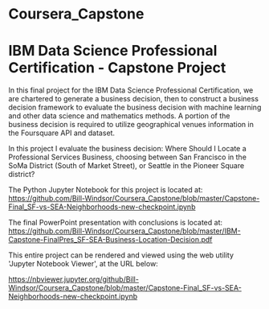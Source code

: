 # Coursera_Capstone
# IBM Data Science Professional Certification - Capstone Project

In this final project for the IBM Data Science Professional Certification, we are chartered to generate a business decision, then to construct a business decision framework to evaluate the business decision with machine learning and other data science and mathematics methods. A portion of the business decision is required to utilize geographical venues information in the Foursquare API and dataset.

In this project I evaluate the business decision: Where Should I Locate a Professional Services Business, choosing between San Francisco in the SoMa District (South of Market Street), or Seattle in the Pioneer Square district?

The Python Jupyter Notebook for this project is located at:
https://github.com/Bill-Windsor/Coursera_Capstone/blob/master/Capstone-Final_SF-vs-SEA-Neighborhoods-new-checkpoint.ipynb

The final PowerPoint presentation with conclusions is located at:
https://github.com/Bill-Windsor/Coursera_Capstone/blob/master/IBM-Capstone-FinalPres_SF-SEA-Business-Location-Decision.pdf

This entire project can be rendered and viewed using the web utility 'Jupyter Notebook Viewer', at the URL below:

https://nbviewer.jupyter.org/github/Bill-Windsor/Coursera_Capstone/blob/master/Capstone-Final_SF-vs-SEA-Neighborhoods-new-checkpoint.ipynb
